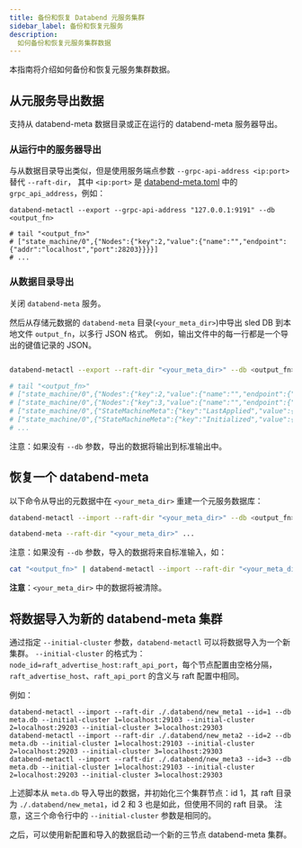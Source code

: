```yaml
---
title: 备份和恢复 Databend 元服务集群
sidebar_label: 备份和恢复元服务
description:
  如何备份和恢复元服务集群数据
---
```


本指南将介绍如何备份和恢复元服务集群数据。

## 从元服务导出数据

支持从 databend-meta 数据目录或正在运行的 databend-meta 服务器导出。

### 从运行中的服务器导出

与从数据目录导出类似，但是使用服务端点参数 `--grpc-api-address <ip:port>` 替代 `--raft-dir`，
其中 `<ip:port>` 是 [databend-meta.toml](https://github.com/datafuselabs/databend/blob/main/scripts/distribution/configs/databend-meta.toml) 中的 `grpc_api_address`，例如：

```shell
databend-metactl --export --grpc-api-address "127.0.0.1:9191" --db <output_fn>

# tail "<output_fn>"
# ["state_machine/0",{"Nodes":{"key":2,"value":{"name":"","endpoint":{"addr":"localhost","port":28203}}}}]
# ...
```

### 从数据目录导出

关闭 `databend-meta` 服务。

然后从存储元数据的 `databend-meta` 目录(`<your_meta_dir>`)中导出 sled DB 到本地文件 `output_fn`，以多行 JSON 格式。
例如，输出文件中的每一行都是一个导出的键值记录的 JSON。

```sh

databend-metactl --export --raft-dir "<your_meta_dir>" --db <output_fn>

# tail "<output_fn>"
# ["state_machine/0",{"Nodes":{"key":2,"value":{"name":"","endpoint":{"addr":"localhost","port":28203}}}}]
# ["state_machine/0",{"Nodes":{"key":3,"value":{"name":"","endpoint":{"addr":"localhost","port":28303}}}}]
# ["state_machine/0",{"StateMachineMeta":{"key":"LastApplied","value":{"LogId":{"term":1,"index":378}}}}]
# ["state_machine/0",{"StateMachineMeta":{"key":"Initialized","value":{"Bool":true}}}]
# ...
```

注意：如果没有 `--db` 参数，导出的数据将输出到标准输出中。

## 恢复一个 databend-meta

以下命令从导出的元数据中在 `<your_meta_dir>` 重建一个元服务数据库：

```sh
databend-metactl --import --raft-dir "<your_meta_dir>" --db <output_fn>

databend-meta --raft-dir "<your_meta_dir>" ...
```

注意：如果没有 `--db` 参数，导入的数据将来自标准输入，如：

```sh
cat "<output_fn>" | databend-metactl --import --raft-dir "<your_meta_dir>"
```

**注意**：`<your_meta_dir>` 中的数据将被清除。

## 将数据导入为新的 databend-meta 集群

通过指定 `--initial-cluster` 参数，`databend-metactl` 可以将数据导入为一个新集群。
`--initial-cluster` 的格式为：`node_id=raft_advertise_host:raft_api_port`，每个节点配置由空格分隔，`raft_advertise_host`、`raft_api_port` 的含义与 raft 配置中相同。

例如：

```
databend-metactl --import --raft-dir ./.databend/new_meta1 --id=1 --db meta.db --initial-cluster 1=localhost:29103 --initial-cluster 2=localhost:29203 --initial-cluster 3=localhost:29303
databend-metactl --import --raft-dir ./.databend/new_meta2 --id=2 --db meta.db --initial-cluster 1=localhost:29103 --initial-cluster 2=localhost:29203 --initial-cluster 3=localhost:29303
databend-metactl --import --raft-dir ./.databend/new_meta3 --id=3 --db meta.db --initial-cluster 1=localhost:29103 --initial-cluster 2=localhost:29203 --initial-cluster 3=localhost:29303
```

上述脚本从 `meta.db` 导入导出的数据，并初始化三个集群节点：id 1，其 raft 目录为 `./.databend/new_meta1`，id 2 和 3 也是如此，但使用不同的 raft 目录。
注意，这三个命令行中的 `--initial-cluster` 参数是相同的。

之后，可以使用新配置和导入的数据启动一个新的三节点 databend-meta 集群。
